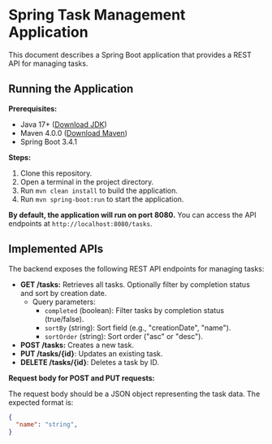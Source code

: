 # Spring Task Management Application

This document describes a Spring Boot application that provides a REST API for managing tasks.

## Running the Application

**Prerequisites:**

  * Java 17+ ([Download JDK](https://www.oracle.com/java/technologies/javase/downloads/))
  * Maven 4.0.0 ([Download Maven](https://maven.apache.org/download.cgi))
  * Spring Boot 3.4.1

**Steps:**

1. Clone this repository.
2. Open a terminal in the project directory.
3. Run `mvn clean install` to build the application.
5. Run `mvn spring-boot:run` to start the application.

**By default, the application will run on port 8080.** You can access the API endpoints at `http://localhost:8080/tasks`.

## Implemented APIs

The backend exposes the following REST API endpoints for managing tasks:

  * **GET /tasks:** Retrieves all tasks. Optionally filter by completion status and sort by creation date.
      * Query parameters:
          * `completed` (boolean): Filter tasks by completion status (true/false).
          * `sortBy` (string): Sort field (e.g., "creationDate", "name").
          * `sortOrder` (string): Sort order ("asc" or "desc").
  * **POST /tasks:** Creates a new task.
  * **PUT /tasks/{id}**: Updates an existing task.
  * **DELETE /tasks/{id}**: Deletes a task by ID.

**Request body for POST and PUT requests:**

The request body should be a JSON object representing the task data. The expected format is:

```json
{
  "name": "string",
}
